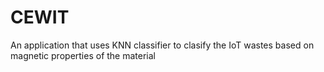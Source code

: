 # CEWIT
An application that uses KNN classifier to clasify the IoT wastes based on magnetic properties of the material

